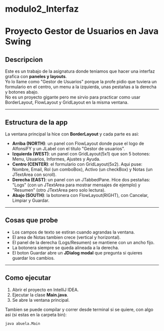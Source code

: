 # modulo2_Interfaz
# Proyecto Gestor de Usuarios en Java Swing

## Descripcion
Este es un trabajo de la asignatura donde teniamos que hacer una interfaz grafica con **paneles y layouts**.  
Yo lo llame como "Gestor de Usuarios" porque la profe pidio que tuviera un formulario en el centro, un menu a la izquierda, unas pestañas a la derecha y botones abajo.  
No es un proyecto gigante pero me sirvio para practicar como usar BorderLayout, FlowLayout y GridLayout en la misma ventana.

---

## Estructura de la app
La ventana principal la hice con **BorderLayout** y cada parte es asi:

- **Arriba (NORTH)**: un panel con FlowLayout donde puse el logo de AlfonsiFY y un JLabel con el titulo "Gestor de usuarios".  
- **Izquierda (WEST)**: un panel con GridLayout(5x1) que son 5 botones: Menu, Usuarios, Informes, Ajustes y Ayuda.  
- **Centro (CENTER)**: el formulario con GridLayout(5x2). Aqui puse: Nombre, Email, Rol (un comboBox), Activo (un checkBox) y Notas (un JTextArea con scroll).  
- **Derecha (EAST)**: un panel con un JTabbedPane. Hice dos pestañas: "Logs" (con un JTextArea para mostrar mensajes de ejemplo) y "Resumen" (otro JTextArea pero solo lectura).  
- **Abajo (SOUTH)**: la botonera con FlowLayout(RIGHT), con Cancelar, Limpiar y Guardar.  

---

## Cosas que probe
- Los campos de texto se estiran cuando agrandas la ventana.  
- El area de Notas tambien crece (vertical y horizontal).  
- El panel de la derecha (Logs/Resumen) se mantiene con un ancho fijo.  
- La botonera siempre se queda alineada a la derecha.  
- El boton Guardar abre un **JDialog modal** que pregunta si quieres guardar los cambios.  

---

## Como ejecutar
1. Abrir el proyecto en IntelliJ IDEA.  
2. Ejecutar la clase **Main.java**.  
3. Se abre la ventana principal.  

Tambien se puede compilar y correr desde terminal si se quiere, con algo asi (si estas en la carpeta bin):  
```bash
java abuela.Main
